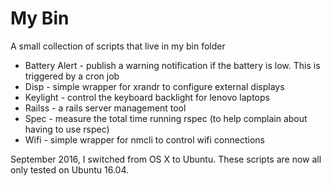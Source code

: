 My Bin
======

A small collection of scripts that live in my bin folder

* Battery Alert - publish a warning notification if the battery is low. This is
  triggered by a cron job
* Disp - simple wrapper for xrandr to configure external displays
* Keylight - control the keyboard backlight for lenovo laptops
* Railss - a rails server management tool
* Spec - measure the total time running rspec (to help complain about having to
  use rspec)
* Wifi - simple wrapper for nmcli to control wifi connections

September 2016, I switched from OS X to Ubuntu. These scripts are now all only
tested on Ubuntu 16.04.
